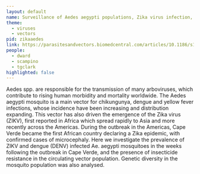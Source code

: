 ```yaml
---
layout: default
name: Surveillance of Aedes aegypti populations, Zika virus infection, insecticide resistance and genetic diversity
theme: 
  - viruses
  - vectors
pid: zikaaedes
link: https://parasitesandvectors.biomedcentral.com/articles/10.1186/s13071-020-04356-z
people:
  - dward
  - scampino
  - tgclark
highlighted: false
---
```



Aedes spp. are responsible for the transmission of many arboviruses, which contribute to rising human morbidity and mortality worldwide. The Aedes aegypti mosquito is a main vector for chikungunya, dengue and yellow fever infections, whose incidence have been increasing and distribution expanding. This vector has also driven the emergence of the Zika virus (ZIKV), first reported in Africa which spread rapidly to Asia and more recently across the Americas. During the outbreak in the Americas, Cape Verde became the first African country declaring a Zika epidemic, with confirmed cases of microcephaly. Here we investigate the prevalence of ZIKV and dengue (DENV) infected Ae. aegypti mosquitoes in the weeks following the outbreak in Cape Verde, and the presence of insecticide resistance in the circulating vector population. Genetic diversity in the mosquito population was also analysed.